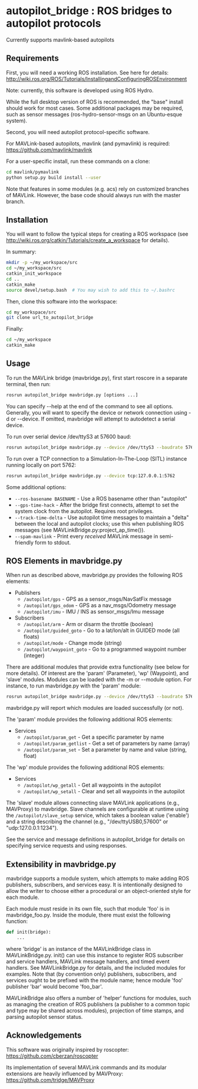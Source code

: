 # autopilot\_bridge : ROS bridges to autopilot protocols

Currently supports mavlink-based autopilots

## Requirements

First, you will need a working ROS installation. See here for details:
http://wiki.ros.org/ROS/Tutorials/InstallingandConfiguringROSEnvironment

Note: currently, this software is developed using ROS Hydro.

While the full desktop version of ROS is recommended, the "base" install
should work for most cases. Some additional packages may be required,
such as sensor messages (ros-hydro-sensor-msgs on an Ubuntu-esque system).

Second, you will need autopilot protocol-specific software.

For MAVLink-based autopilots, mavlink (and pymavlink) is required:
https://github.com/mavlink/mavlink

For a user-specific install, run these commands on a clone:

```bash
cd mavlink/pymavlink
python setup.py build install --user
```

Note that features in some modules (e.g. acs) rely on customized branches
of MAVLink. However, the base code should always run with the master branch.

## Installation

You will want to follow the typical steps for creating a ROS workspace
(see http://wiki.ros.org/catkin/Tutorials/create_a_workspace for details).

In summary:

```bash
mkdir -p ~/my_workspace/src
cd ~/my_workspace/src
catkin_init_workspace
cd ..
catkin_make
source devel/setup.bash  # You may wish to add this to ~/.bashrc
```
        
Then, clone this software into the workspace:

```bash
cd my_workspace/src
git clone url_to_autopilot_bridge
```

Finally:

```bash
cd ~/my_workspace
catkin_make
```

## Usage

To run the MAVLink bridge (mavbridge.py), first start roscore in a separate terminal, then run:

```bash
rosrun autopilot_bridge mavbridge.py [options ...]
```

You can specify --help at the end of the command to see all options.
Generally, you will want to specify the device or network connection using -d or --device.
If omitted, mavbridge will attempt to autodetect a serial device.

To run over serial device /dev/ttyS3 at 57600 baud:

```bash
rosrun autopilot_bridge mavbridge.py --device /dev/ttyS3 --baudrate 57600
```

To run over a TCP connection to a Simulation-In-The-Loop (SITL) instance running
locally on port 5762:

```bash
rosrun autopilot_bridge mavbridge.py --device tcp:127.0.0.1:5762
```

Some additional options:

* `--ros-basename BASENAME` - Use a ROS basename other than "autopilot"
* `--gps-time-hack` - After the bridge first connects, attempt to set the system clock from the autopilot. Requires root privileges.
* `--track-time-delta` - Use autopilot time messages to maintain a "delta" between the local and autopilot clocks; use this when publishing ROS messages (see MAVLinkBridge.py:project\_ap\_time()).
* `--spam-mavlink` - Print every _received_ MAVLink message in semi-friendly form to stdout.

## ROS Elements in mavbridge.py

When run as described above, mavbridge.py provides the following ROS elements:

* Publishers
  * `/autopilot/gps` - GPS as a sensor\_msgs/NavSatFix message
  * `/autopilot/gps_odom` - GPS as a nav\_msgs/Odometry message
  * `/autopilot/imu` - IMU / INS as sensor\_msgs/Imu message
* Subscribers
  * `/autopilot/arm` - Arm or disarm the throttle (boolean)
  * `/autopilot/guided_goto` - Go to a lat/lon/alt in GUIDED mode (all floats)
  * `/autopilot/mode` - Change mode (string)
  * `/autopilot/waypoint_goto` - Go to a programmed waypoint number (integer)

There are additional modules that provide extra functionality (see below for more details).
Of interest are the 'param' (Parameter), 'wp' (Waypoint), and 'slave' modules.
Modules can be loaded with the -m or --module option. For instance, to run mavbridge.py
with the 'param' module:

```bash
rosrun autopilot_bridge mavbridge.py --device /dev/ttyS3 --baudrate 57600 --module param
```

mavbridge.py will report which modules are loaded successfully (or not).

The 'param' module provides the following additional ROS elements:

* Services
  * `/autopilot/param_get` - Get a specific parameter by name
  * `/autopilot/param_getlist` - Get a set of parameters by name (array)
  * `/autopilot/param_set` - Set a parameter by name and value (string, float)

The 'wp' module provides the following additional ROS elements:

* Services
  * `/autopilot/wp_getall` - Get all waypoints in the autopilot
  * `/autopilot/wp_setall` - Clear and set all waypoints in the autopilot

The 'slave' module allows connecting slave MAVLink applications (e.g., MAVProxy)
to mavbridge. Slave channels are configurable at runtime using the
`/autopilot/slave_setup` service, which takes a boolean value ('enable')
and a string describing the channel (e.g., "/dev/ttyUSB0,57600" or
"udp:127.0.0.1:1234").

See the service and message definitions in autopilot\_bridge for details
on specifying service requests and using responses.

## Extensibility in mavbridge.py

mavbridge supports a module system, which attempts to make adding ROS publishers,
subscribers, and services easy. It is intentionally designed to allow the writer
to choose either a procedural or an object-oriented style for each module.

Each module must reside in its own file, such that module 'foo' is in mavbridge\_foo.py.
Inside the module, there must exist the following function:

```python
def init(bridge):
    ...
```

where 'bridge' is an instance of the MAVLinkBridge class in MAVLinkBridge.py.
init() can use this instance to register ROS subscriber and service handlers,
MAVLink message handlers, and timed event handlers. See MAVLinkBridge.py for
details, and the included modules for examples.
Note that (by convention only) publishers, subscribers, and services ought
to be prefixed with the module name; hence module 'foo' publisher 'bar'
would become 'foo\_bar'.

MAVLinkBridge also offers a number of 'helper' functions for modules, such
as managing the creation of ROS publishers (a publisher to a common topic
and type may be shared across modules), projection of time stamps, and 
parsing autopilot sensor status.

## Acknowledgements

This software was originally inspired by roscopter:
https://github.com/cberzan/roscopter

Its implementation of several MAVLink commands and its modular extensions are heavily influenced by MAVProxy:
https://github.com/tridge/MAVProxy

